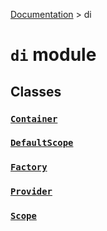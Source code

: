 [Documentation](/docs/documentation.md) > di

# `di` module

## Classes

### [`Container`](/docs/di/container.md)
### [`DefaultScope`](/docs/di/default_scope.md)
### [`Factory`](/docs/di/factory.md)
### [`Provider`](/docs/di/provider.md)
### [`Scope`](/docs/di/scope.md)

